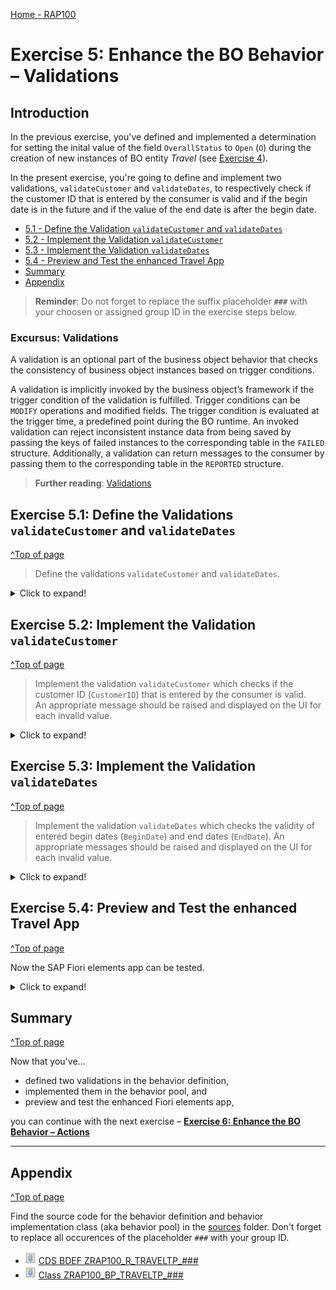 [Home - RAP100](../../#exercises)

# Exercise 5: Enhance the BO Behavior – Validations 

## Introduction 

In the previous exercise, you've defined and implemented a determination for setting the inital value of the field `OverallStatus` to `Open` (`O`) during the creation of new instances of BO entity _Travel_ (see [Exercise 4](../ex4/readme.md)).

In the present exercise, you're going to define and implement two validations, `validateCustomer` and `validateDates`, to respectively check if the customer ID that is entered by the consumer is valid and if the begin date is in the future and if the value of the end date is after the begin date.

- [5.1 - Define the Validation `validateCustomer` and `validateDates`](#exercise-51-define-the-validations-validatecustomer-and-validatedates)
- [5.2 - Implement the Validation `validateCustomer`](#exercise-52-implement-the-validation-validatecustomer)
- [5.3 - Implement the Validation `validateDates`](#exercise-53-implement-the-validation-validatedates)
- [5.4 - Preview and Test the enhanced Travel App](#exercise-54-preview-and-test-the-enhanced-travel-app)
- [Summary](#summary)  
- [Appendix](#appendix)

> **Reminder**: Do not forget to replace the suffix placeholder **`###`** with your choosen or assigned group ID in the exercise steps below. 

### Excursus: Validations

A validation is an optional part of the business object behavior that checks the consistency of business object instances based on trigger conditions. 

A validation is implicitly invoked by the business object’s framework if the trigger condition of the validation is fulfilled. Trigger conditions can be `MODIFY` operations and modified fields. The trigger condition is evaluated at the trigger time, a predefined point during the BO runtime. An invoked validation can reject inconsistent instance data from being saved by passing the keys of failed instances to the corresponding table in the `FAILED` structure. Additionally, a validation can return messages to the consumer by passing them to the corresponding table in the `REPORTED` structure.

> **Further reading**: [Validations](https://help.sap.com/viewer/923180ddb98240829d935862025004d6/Cloud/en-US/171e26c36cca42699976887b4c8a83bf.html)

## Exercise 5.1: Define the Validations `validateCustomer` and `validateDates`
[^Top of page](#)

> Define the validations `validateCustomer` and `validateDates`.  

 <details>
  <summary>Click to expand!</summary>
  
1. Open your behavior definition ![behaviordefinition](images/adt_bdef.png) **`ZRAP100_R_TRAVELTP_###`** to define the validations **`validateCustomer`** and **`validateDates`**.
     
   For that, add the following code snippet after the determination as shown on the screenshot below.
   
   ```ABAP
   validation validateCustomer on save { create; field CustomerID; }
   validation validateDates on save { create; field BeginDate, EndDate; }
   ```         

   In order to have draft instances being checked and determinations being executed before they become active, they have to be specified for the **`draft determine action prepare`** in the behavior definition.
  
   Replace the code line **`draft determine action Prepare;`** with the following code snippet as shown on the screenshot below

   ```ABAP
   draft determine action Prepare
   {
   validation validateCustomer;
   validation validateDates;    }
   ```    
     
   Your source code should look like this: 
   
   ![validation](images/new18.png)           
     
     
   **Short explanation**:    
   - Validations are always invoked during the save and specified with the keyword `validateCustomer on save`.    
   - `validateCustomer` is a validation with trigger operation `create` and trigger field `CustomerID`.    
   - `validateDates` is a validation with trigger operation `create` and trigger fields `BeginDate` and `EndDate`.            
    
2. Save ![save icon](images/adt_save.png) and activate ![activate icon](images/adt_activate.png) the changes.
      
3. Add the appropriate **`FOR VALIDATE ON SAVE`** methods to the local handler class of the behavior pool of the _Travel_ BO entity via quick fix.  
   
   For that, set the cursor on one of the validation names and press **Ctrl+1** to open the **Quick Assist** view and select the entry _**`Add all 2 missing methods of entity zrap100_i_travel_### ...`**_.
   
   As a result, the **`FOR VALIDATE ON SAVE`** methods **`validateCustomer`** and **`validateDates`** will be added to the local handler class `lcl_handler` of the behavior pool of the _Travel_ BO entity ![class icon](images/adt_class.png)`ZRAP100_BP_TRAVELTP_###`.       
   
   ![Travel BO Behavior Pool](images/new19.png)  

4. Save ![save icon](images/adt_save.png) and activate ![activate icon](images/adt_activate.png) the changes.

</details>
  
## Exercise 5.2: Implement the Validation `validateCustomer` 
[^Top of page](#)

> Implement the validation `validateCustomer` which checks if the customer ID (`CustomerID`) that is entered by the consumer is valid.   
> An appropriate message should be raised and displayed on the UI for each invalid value.

 <details>
  <summary>Click to expand!</summary>

1. First, check the interface of the new methods in the declaration part of the local handler class `lcl_handler` of the behavior pool of the _Travel_ BO entity ![class icon](images/adt_class.png)**`ZRAP100_BP_TRAVEL_###`**. 

   For that, set the cursor on the method name, **`validateCustomer`**, press **F2** to open the **ABAP Element Info** view, and examine the full method interface. 
   
   ![Travel BO Behavior Pool](images/v3.png)  
   
   **Short explanation**:  
   - The addition **`FOR VALIDATE ON SAVE`** indicates that the method provides the implementation of a validation executed on save. Validations are always executed on save.   
   -  Method signature for the validation method:
     - `IMPORTING`parameter **`keys`** - an internal table containing the keys of the instances on which the validation should be performed.
     - Implicit `CHANGING` parameters (aka _implicit response parameters_):  
       - **`failed`**   - table with information for identifying the data set where an error occurred
       - **`reported`** - table with data for instance-specific messages
      
   You can go ahead and implement the validation method.

2. Now implement the method **`validateCustomer`** in the implementation part of the class.
   
    The logic consists of the following main steps:   
    1. Read the travel instance(s) of the transferred keys (**`keys`**) using the EML statement **`READ ENTITIES`**.   
    2. The addition **`FIELDS`** is used to specify the fields to be read. Only **`CustomerID`** is relevant for the present validation.  
       The addition `ALL FIELDS` can be used to read all fields.
    3. The addition **`IN LOCAL MODE`** is used to exclude feature controls and authorization checks.
    4. Read all the transfered (distinct, non-initial) customer IDs and check if they exist.  
    5. Prepare/raise messages for all transferred _travel_ instances with initial and non-existing customer ID (**`CustomerID`**)  
       and set the changing parameter **`reported`**   

   Replace the current method implementation of **`validateCustomer`** with following code snippet and replace all occurrences of the placeholder **`###`** with your group ID. 
   
   You can use the **F1 Help** to get detailed information on the different ABAP and EML statements.  
 
      ```ABAP
      **********************************************************************
      * Validation: Check the validity of the entered customer data
      **********************************************************************
        METHOD validateCustomer.
          "read relevant travel instance data
          READ ENTITIES OF ZRAP100_R_TravelTP_### IN LOCAL MODE
          ENTITY Travel
           FIELDS ( CustomerID )
           WITH CORRESPONDING #( keys )
          RESULT DATA(travels).

          DATA customers TYPE SORTED TABLE OF /dmo/customer WITH UNIQUE KEY customer_id.

          "optimization of DB select: extract distinct non-initial customer IDs
          customers = CORRESPONDING #( travels DISCARDING DUPLICATES MAPPING customer_id = customerID EXCEPT * ).
          DELETE customers WHERE customer_id IS INITIAL.
          IF customers IS NOT INITIAL.

            "check if customer ID exists
            SELECT FROM /dmo/customer FIELDS customer_id
                                      FOR ALL ENTRIES IN @customers
                                      WHERE customer_id = @customers-customer_id
              INTO TABLE @DATA(valid_customers).
          ENDIF.

          "raise msg for non existing and initial customer id
          LOOP AT travels INTO DATA(travel).

            APPEND VALUE #(  %tky                 = travel-%tky
                             %state_area          = 'VALIDATE_CUSTOMER'
                           ) TO reported-travel.

            IF travel-CustomerID IS  INITIAL.
              APPEND VALUE #( %tky = travel-%tky ) TO failed-travel.

              APPEND VALUE #( %tky                = travel-%tky
                              %state_area         = 'VALIDATE_CUSTOMER'
                              %msg                = NEW /dmo/cm_flight_messages(
                                                                      textid   = /dmo/cm_flight_messages=>enter_customer_id
                                                                      severity = if_abap_behv_message=>severity-error )
                              %element-CustomerID = if_abap_behv=>mk-on
                            ) TO reported-travel.

            ELSEIF travel-CustomerID IS NOT INITIAL AND NOT line_exists( valid_customers[ customer_id = travel-CustomerID ] ).
              APPEND VALUE #(  %tky = travel-%tky ) TO failed-travel.

              APPEND VALUE #(  %tky                = travel-%tky
                               %state_area         = 'VALIDATE_CUSTOMER'
                               %msg                = NEW /dmo/cm_flight_messages(
                                                                      customer_id = travel-customerid
                                                                      textid      = /dmo/cm_flight_messages=>customer_unkown
                                                                      severity    = if_abap_behv_message=>severity-error )
                               %element-CustomerID = if_abap_behv=>mk-on
                            ) TO reported-travel.
            ENDIF.

          ENDLOOP.
        ENDMETHOD.      
      ```  
  
3. Save ![save icon](images/adt_save.png) and activate ![activate icon](images/adt_activate.png) the changes.

</details>

## Exercise 5.3: Implement the Validation `validateDates` 
[^Top of page](#)

> Implement the validation `validateDates` which checks the validity of entered begin dates (`BeginDate`) and end dates (`EndDate`). 
> An appropriate messages should be raised and displayed on the UI for each invalid value.

 <details>
  <summary>Click to expand!</summary>

1. In your implementation class ![class](images/adt_class.png) **`ZRAP100_BP_TRAVELTP_###`**, replace the current method implementation of **`validateDates`** with following code snippet and replace all occurrences of the placeholder **`###`** with your group ID.

   The main implementation steps are similar to the one of method **`validateCustomer`**. 
 
   This validation is performed on the fields **`BeginDate`** and **`EndDate`**. It checks if the entered begin date (`BeginDate`) is in the future and if the value of the entered end date (`EndDate`) is after the begin date (`BeginDate`).   
 
 ```ABAP
 **********************************************************************
 * Validation: Check the validity of begin and end dates
 **********************************************************************
   METHOD validateDates.

     READ ENTITIES OF ZRAP100_R_TravelTP_### IN LOCAL MODE
       ENTITY Travel
         FIELDS (  BeginDate EndDate TravelID )
         WITH CORRESPONDING #( keys )
       RESULT DATA(travels).

     LOOP AT travels INTO DATA(travel).

       APPEND VALUE #(  %tky               = travel-%tky
                        %state_area        = 'VALIDATE_DATES' ) TO reported-travel.

       IF travel-BeginDate IS INITIAL.
         APPEND VALUE #( %tky = travel-%tky ) TO failed-travel.

         APPEND VALUE #( %tky               = travel-%tky
                         %state_area        = 'VALIDATE_DATES'
                          %msg              = NEW /dmo/cm_flight_messages(
                                                                 textid   = /dmo/cm_flight_messages=>enter_begin_date
                                                                 severity = if_abap_behv_message=>severity-error )
                         %element-BeginDate = if_abap_behv=>mk-on ) TO reported-travel.
       ENDIF.
       IF travel-BeginDate < cl_abap_context_info=>get_system_date( ) AND travel-BeginDate IS NOT INITIAL.
         APPEND VALUE #( %tky               = travel-%tky ) TO failed-travel.

         APPEND VALUE #( %tky               = travel-%tky
                         %state_area        = 'VALIDATE_DATES'
                          %msg              = NEW /dmo/cm_flight_messages(
                                                                 begin_date = travel-BeginDate
                                                                 textid     = /dmo/cm_flight_messages=>begin_date_on_or_bef_sysdate
                                                                 severity   = if_abap_behv_message=>severity-error )
                         %element-BeginDate = if_abap_behv=>mk-on ) TO reported-travel.
       ENDIF.
       IF travel-EndDate IS INITIAL.
         APPEND VALUE #( %tky = travel-%tky ) TO failed-travel.

         APPEND VALUE #( %tky               = travel-%tky
                         %state_area        = 'VALIDATE_DATES'
                          %msg                = NEW /dmo/cm_flight_messages(
                                                                 textid   = /dmo/cm_flight_messages=>enter_end_date
                                                                 severity = if_abap_behv_message=>severity-error )
                         %element-EndDate   = if_abap_behv=>mk-on ) TO reported-travel.
       ENDIF.
       IF travel-EndDate < travel-BeginDate AND travel-BeginDate IS NOT INITIAL
                                            AND travel-EndDate IS NOT INITIAL.
         APPEND VALUE #( %tky = travel-%tky ) TO failed-travel.

         APPEND VALUE #( %tky               = travel-%tky
                         %state_area        = 'VALIDATE_DATES'
                         %msg               = NEW /dmo/cm_flight_messages(
                                                                 textid     = /dmo/cm_flight_messages=>begin_date_bef_end_date
                                                                 begin_date = travel-BeginDate
                                                                 end_date   = travel-EndDate
                                                                 severity   = if_abap_behv_message=>severity-error )
                         %element-BeginDate = if_abap_behv=>mk-on
                         %element-EndDate   = if_abap_behv=>mk-on ) TO reported-travel.
       ENDIF.
     ENDLOOP.

   ENDMETHOD. 
 ```

2. Save ![save icon](images/adt_save.png) and activate ![activate icon](images/adt_activate.png) the changes.

</details>

## Exercise 5.4: Preview and Test the enhanced Travel App
[^Top of page](#)

Now the SAP Fiori elements app can be tested. 

 <details>
  <summary>Click to expand!</summary>

You can either refresh your application in the browser using **F5** if the browser is still open - or go to your service binding **`ZRAP100_UI_TRAVEL_O4_###`** and start the Fiori elements App preview for the **`Travel`** entity set.

1. Click **Create** to create a new entry.

2. Select an `Sunshine Travel (70001)` as Agency ID,  **12345** as Customer ID, Mar 16, 2022 as starting date and Mar 14, 2022 as end date and click **Create**.

     ![package](images/preview3.png)
     
3. You should get following message displayed.

    ![package](images/preview4.png)
    
</details>

## Summary 
[^Top of page](#)

Now that you've... 
- defined two validations in the behavior definition, 
- implemented them in the behavior pool, and
- preview and test the enhanced Fiori elements app,

you can continue with the next exercise – **[Exercise 6: Enhance the BO Behavior – Actions](../ex6/readme.md)**

---

## Appendix
[^Top of page](#)

Find the source code for the behavior definition and behavior implementation class (aka behavior pool) in the [sources](sources) folder. Don't forget to replace all occurences of the placeholder `###` with your group ID.

- ![document](images/doc.png) [CDS BDEF ZRAP100_R_TRAVELTP_###](sources/EX5_BDEF_ZRAP100_R_TRAVELTP.txt)
- ![document](images/doc.png) [Class ZRAP100_BP_TRAVELTP_###](sources/EX5_CLASS_ZRAP100_BP_TRAVELTP.txt)

